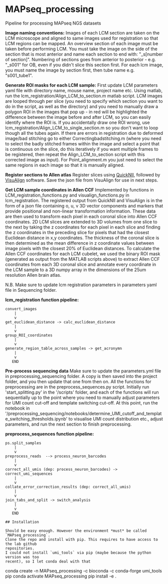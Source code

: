 # MAPseq_processing
Pipeline for processing MAPseq NGS datasets

**Image naming conventions:**
Images of each LCM section are taken on the LCM microscope and aligned to same images used for registration so that LCM regions can be mapped. An overview section of each image must be taken before performing LCM. You must take the image on the side of the section that is most anterior and name each section to end with: "_s[number of section]". Numbering of sections goes from anterior to posterior - e.g. "_s001" for OB, even if you didn't slice this section first. For each lcm image, you must name the image by section first, then tube name e.g. "s001_tube1".

**Generate ROI masks for each LCM sample:**
First update LCM parameters yaml file with directory name, mouse name, project name etc.
Using matlab, run the lcm_registration/Align_LCM_to_section.m matlab script. LCM images are looped through per slice (you need to specify which section you want to do in the script, as well as the directory) and you need to manually draw a polygon ROI in the images that pop up - in red will be highlighted the difference between the image before and after LCM, so you can easily identify where the ROI is. If you accidentally draw one ROI wrong, use lcm_registration/Align_LCM_to_single_section.m so you don't want to loop though all the tubes again. If there are errors in registration due to deformed image/bad stitching go to either Correctingbadstitching.m (where you need to select the badly stitched frames within the image and select a point that is continuous on the slice, do this iteratively if you want multiple frames to be registered, then repeat the Align_LCM_to_section script with this corrected image as input). For Point_alignment.m you just need to select the same regions in each image so that it is manually aligned.

**Register sections to Allen atlas**
Register slices using [QuickNII](https://quicknii.readthedocs.io/en/latest/), followed by [VisuAlign](https://visualign.readthedocs.io/en/latest/) software. Save the json file from VisuAlign for use in next steps.

**Get LCM sample coordinates in Allen CCF**
Implemented by functions in LCM_registration_functions.py and visualign_functions.py in lcm_registration. The registered output from QuickNII and VisuAlign is in the form of a json file containing o, u, v 3D vector components and markers that provide positional and non-linear transformation information. These data are then used to transform each pixel in each coronal slice into Allen CCF coordinates. 2D LCM slices are extended to 3D volumes from one slice to the next by taking the z coordinates for each pixel in each slice and finding the z coordinates in the preceding slice for pixels that had the closest Euclidean distance in x,y coordinates. The thickness of the coronal slice is then determined as the mean difference in z coordinate values between image pixels with the closest 20% of Euclidean distances. To calculate the Allen CCF coordinates for each LCM cubelet, we used the binary ROI mask (generated as output from the MATLAB scripts above) to extract Allen CCF coordinates from each 3D coronal slice and annotate every coordinate in the LCM sample to a 3D numpy array in the dimensions of the 25um resolution Allen brain atlas.

N.B. Make sure to update lcm registration parameters in parameters yaml file in Sequencing folder.

**lcm_registration function pipeline:**
```
convert_images
    |
    v
get_euclidean_distance -> calc_euclidean_distance
    |
    v       
group_ROI_coordinates
    |
    v
generate_region_table_across_samples -> get_acronymn
    |
    v
   END
```
**Pre-process sequencing data**
Make sure to update the parameters.yml file in preprocessing_sequencing folder. A copy is then saved into the project folder, and you then update that one from then on.
All the functions for preprocessing are in the preprocess_sequences.py script. Initially run 'start_splitting.py' in the '/scripts' folder, and each of the functions will run sequentially up to the point where you need to manually adjust parameters for UMI count cut-off and template switching cut-off. At this point, run the notebook in '/preprocessing_sequencing/notebooks/determine_UMI_cutoff_and_template_switching_thresholds.ipynb' to visualise UMI count distribution etc., adjust parameters, and run the next section to finish preprocessing.

**preprocess_sequences function pipeline:**
```
ps.split_samples
    |
    v
preprocess_reads  --> process_neuron_barcodes
    |
    v
correct_all_umis (dep: process_neuron_barcodes) -> correct_umi_sequences
    |
    v       
collate_error_correction_results (dep: correct_all_umis)
    |
    v
join_tabs_and_split -> switch_analysis
    |
    v
   END
        
## Installation

Should be easy enough. However the environment *must* be called `MAPseq_processing`.
Clone the repo and install with pip. This requires to have access to the lab github 
repositories.
I could not install `umi_tools` via pip (maybe because the python version was too
recent), so I let conda deal with that

```
conda create -n MAPseq_processing -c bioconda -c conda-forge umi_tools pip
conda activate MAPseq_processing
pip install -e .
```